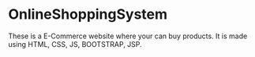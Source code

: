 # OnlineShoppingSystem
These is a E-Commerce website where your can buy products. It is made using HTML, CSS, JS, BOOTSTRAP, JSP.

